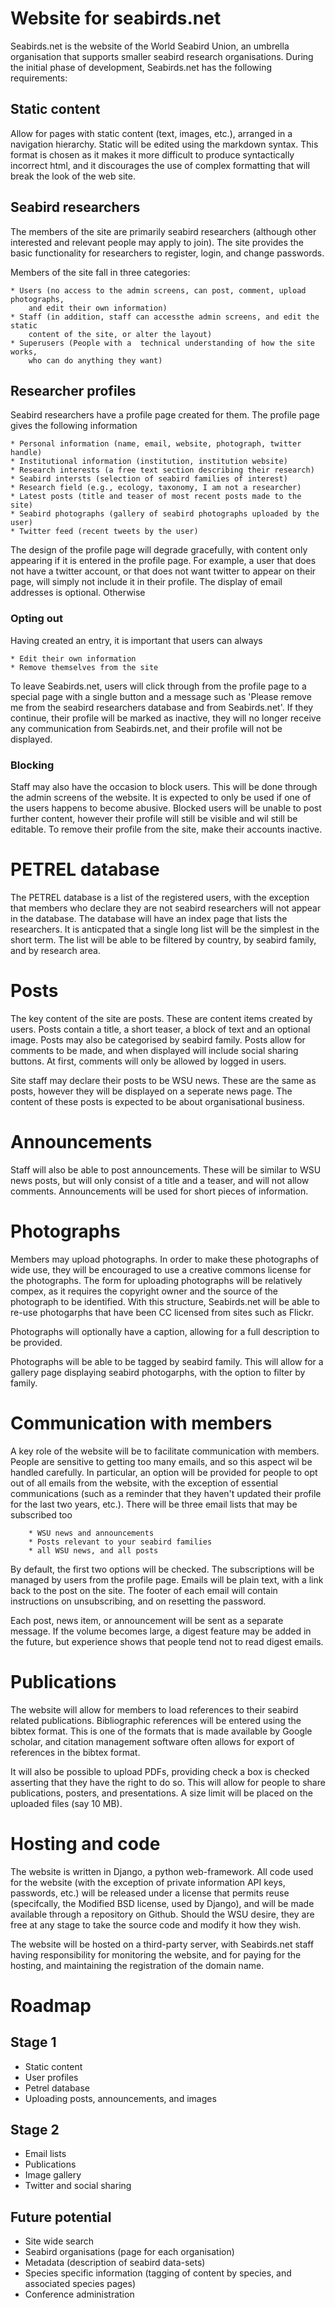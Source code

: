 # Website for seabirds.net

Seabirds.net is the website of the World Seabird Union, an umbrella
organisation that supports smaller seabird research organisations. 
During the initial phase of development, Seabirds.net has the following
requirements:

## Static content

Allow for pages with static content (text, images, etc.), arranged in a navigation
hierarchy. Static will be edited using the markdown syntax. This format is
chosen as it makes it more difficult to produce syntactically incorrect html,
and it discourages the use of complex formatting that will break the
look of the web site.

## Seabird researchers

The members of the site are primarily seabird researchers (although
other interested and relevant people may apply to join). The site provides the
basic functionality for researchers to register,  login, and change passwords.

Members of the site fall in three categories:
    
    * Users (no access to the admin screens, can post, comment, upload photographs,
        and edit their own information)
    * Staff (in addition, staff can accessthe admin screens, and edit the static
        content of the site, or alter the layout)
    * Superusers (People with a  technical understanding of how the site works,
        who can do anything they want)

## Researcher profiles

Seabird researchers have a profile page created for them. The profile page gives
the following information
    
    * Personal information (name, email, website, photograph, twitter handle)
    * Institutional information (institution, institution website)
    * Research interests (a free text section describing their research)
    * Seabird intersts (selection of seabird families of interest)
    * Research field (e.g., ecology, taxonomy, I am not a researcher)
    * Latest posts (title and teaser of most recent posts made to the site)
    * Seabird photographs (gallery of seabird photographs uploaded by the user)
    * Twitter feed (recent tweets by the user)

The design of the profile page will degrade gracefully, with content only
appearing if it is entered in the profile page. For example, a user that does
not have a twitter account, or that does not want twitter to appear on their page,
will simply not include it in their profile. The display of email addresses is
optional. Otherwise

### Opting out
Having created an entry, it is important that users can always
    
    * Edit their own information
    * Remove themselves from the site

To leave Seabirds.net, users will click through from the profile page to a special
page with a single button and a message such as 'Please remove me from the seabird researchers
database and from Seabirds.net'. If they continue, their profile will be marked as inactive,
they will no longer receive any communication from Seabirds.net, and their profile will not
be displayed.

### Blocking
Staff may also have the occasion to block users. This will be done through the admin
screens of the website. It is expected to only be used if one of the users happens
to become abusive. Blocked users will be unable to post further content, however their profile
will still be visible and wil still be editable. To remove their profile from the site, 
make their accounts inactive.

# PETREL database

The PETREL database is a list of the registered users, with the exception that members who
declare they are not seabird researchers will not appear in the database. The database will
have an index page that lists the researchers. It is anticpated that a single long list will
be the simplest in the short term. The list will be able to be filtered by country, by
seabird family, and by research area.


# Posts

The key content of the site are posts. These are content items created by users. Posts contain
a title, a short teaser, a block of text and an optional image. Posts may also be categorised
by seabird family. Posts allow for comments to be made, and when displayed will include
social sharing buttons. At first, comments will only be allowed by logged in users.

Site staff may declare their posts to be WSU news. These are the same as posts, however they
will be displayed on a seperate news page. The content of these posts is expected to be 
about organisational business.

# Announcements

Staff will also be able to post announcements. These will be similar to
WSU news posts, but will only consist of a title and a teaser, and will not allow
comments. Announcements will be used for short pieces of information.

# Photographs

Members may upload photographs. In order to make these photographs of wide use, they
will be encouraged to use a creative commons license for the photographs. The form
for uploading photographs will be relatively compex, as it requires the copyright
owner and the source of the photograph to be identified. With this structure, Seabirds.net
will be able to re-use photogarphs that have been CC licensed from sites such as Flickr.

Photographs will optionally have a caption, allowing for a full description to be provided.

Photographs will be able to be tagged by seabird family. This will allow for a gallery
page displaying seabird photogarphs, with the option to filter by family. 


# Communication with members

A key role of the website will be to facilitate communication with members. People
are sensitive to getting too many emails, and so this aspect wil be handled carefully.
In particular, an option will be provided for people to opt out of all emails
from the website, with the exception of essential communications (such as a reminder that
they haven't updated their profile for the last two years, etc.). There will be three
email lists that may be subscribed too
    
        * WSU news and announcements 
        * Posts relevant to your seabird families
        * all WSU news, and all posts

By default, the first two options will be checked.  The subscriptions will be 
managed by users from the profile page. Emails will be plain text,
with a link back to the post on the site. The footer of each email will
contain instructions on unsubscribing, and on resetting the password.

Each post, news item, or announcement will be sent as a separate message. If the volume becomes
large, a digest feature may be added in the future, but experience shows that people tend not
to read digest emails.

# Publications

The website will allow for members to load references to their seabird related publications. 
Bibliographic references will be entered using the bibtex format. This is one of the formats
that is made available by Google scholar, and citation management software often allows 
for export of references in the bibtex format.

It will also be possible to upload PDFs, providing check a box is checked 
asserting that they have the right to do so. This will allow for people to 
share publications, posters, and presentations. A size limit will be placed on 
the uploaded files (say 10 MB).


# Hosting and code

The website is written in Django, a python web-framework. All code used for the 
website (with the exception of private information API keys, passwords, etc.) 
will be released under a license that permits reuse (specifcally,
the Modified BSD license, used by Django), and will be made available through a repository
on Github.  Should the WSU desire, they are free at any stage to 
take the source code and modify it how they wish.

The website will be hosted on a third-party server, with Seabirds.net staff having 
responsibility for monitoring the website, and for paying for the hosting, and
maintaining the registration of the domain name.

# Roadmap

## Stage 1

* Static content
* User profiles
* Petrel database
* Uploading posts, announcements, and images

## Stage 2

* Email lists
* Publications
* Image gallery
* Twitter and social sharing
    
## Future potential

* Site wide search
* Seabird organisations (page for each organisation)
* Metadata (description of seabird data-sets)
* Species specific information (tagging of content by species, and associated species pages)
* Conference administration

